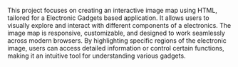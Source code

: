 This project focuses on creating an interactive image map using HTML, tailored for a Electronic Gadgets based application.
It allows users to visually explore and interact with different components of a electronics. 
The image map is responsive, customizable, and designed to work seamlessly across modern browsers.
By highlighting specific regions of the electronic image, users can access detailed information or control certain functions, making it an intuitive tool for understanding various gadgets.

